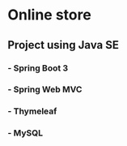 # Online store

## Project using Java SE
### - Spring Boot 3
### - Spring Web MVC
### - Thymeleaf
### - MySQL
